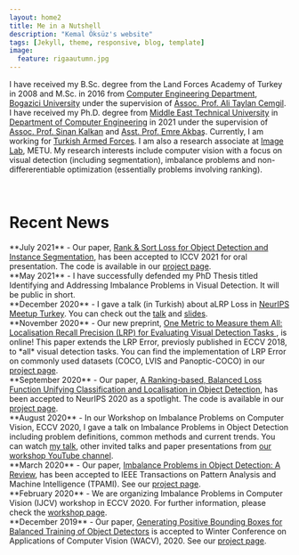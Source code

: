 ```yaml
---
layout: home2
title: Me in a Nutshell
description: "Kemal Öksüz's website"
tags: [Jekyll, theme, responsive, blog, template]
image:
  feature: rigaautumn.jpg
---
```


I have received my B.Sc. degree from the Land Forces Academy of Turkey in 2008 and M.Sc. in 2016 from <a href="https://www.cmpe.boun.edu.tr" target="_blank">Computer Engineering Department</a>, <a href="http://www.boun.edu.tr/en-US/Index" target="_blank">Bogazici University</a> under the supervision of <a href="https://www.cmpe.boun.edu.tr/~cemgil/" target="_blank">Assoc. Prof. Ali Taylan Cemgil</a>. I have received my Ph.D. degree from <a href="https://www.metu.edu.tr" target="_blank">Middle East Technical University</a> in <a href="https://ceng.metu.edu.tr" target="_blank">Department of Computer Engineering</a> in 2021 under the supervision of <a href="http://www.kovan.ceng.metu.edu.tr/~sinan/" target="_blank">Assoc. Prof. Sinan Kalkan</a> and <a href="http://user.ceng.metu.edu.tr/~emre/" target="_blank">Asst. Prof. Emre Akbaş</a>. Currently, I am working for <a href="https://www.tsk.tr/HomeEng" target="_blank">Turkish Armed Forces</a>. I am also a research associate at <a href="https://image.ceng.metu.edu.tr" target="_blank">Image Lab</a>, METU. My research interests include computer vision with a focus on visual detection (including segmentation), imbalance problems and non-differerentiable optimization (essentially problems involving ranking).

<br />


<h1>Recent News</h1> 
**July 2021** - Our paper, <a href="https://arxiv.org/abs/2107.11669" target="_blank"> Rank & Sort Loss for Object Detection and Instance Segmentation</a>, has been accepted to ICCV 2021 for oral presentation. The code is available in our <a href="https://github.com/kemaloksuz/RankSortLoss" target="_blank">project page</a>.<br /> 
**May 2021** - I have successfully defended my PhD Thesis titled Identifying and Addressing Imbalance Problems in Visual Detection. It will be public in short. <br /> 
**December 2020** - I gave a talk (in Turkish) about aLRP Loss in <a href="https://inzva.com/ai/meetups/2020/neurips-meetup-turkey-2020" target="_blank">NeurIPS Meetup Turkey</a>. You can check out the <a href="https://www.youtube.com/watch?v=8M4k4ILdzvg" target="_blank">talk</a> and  <a href="https://drive.google.com/file/d/1S_u0_sjK2FcGJZYQWY3PNPeybclAOf-_/view?usp=sharing" target="_blank">slides</a>. <br /> 
**November 2020** - Our new preprint, <a href="https://arxiv.org/abs/2011.10772" target="_blank">One Metric to Measure them All: Localisation Recall Precision (LRP) for Evaluating Visual Detection Tasks
</a>, is online! This paper extends the LRP Error, previosly published in ECCV 2018, to *all* visual detection tasks. You can find the implementation of LRP Error on commonly used datasets (COCO, LVIS and Panoptic-COCO) in our <a href="https://github.com/kemaloksuz/LRP-Error" target="_blank">project page</a>.<br /> 
**September 2020** - Our paper, <a href="https://arxiv.org/abs/2009.13592" target="_blank">A Ranking-based, Balanced Loss Function Unifying Classification and Localisation in Object Detection</a>, has been accepted to NeurIPS 2020 as a spotlight. The code is available in our <a href="https://github.com/kemaloksuz/aLRPLoss" target="_blank">project page</a>.<br /> 
**August 2020** - In our Workshop on Imbalance Problems on Computer Vision, ECCV 2020, I gave a talk on Imbalance Problems in Object Detection including problem definitions, common methods and current trends. You can watch <a href="https://www.youtube.com/watch?v=g2TN_ZCrOj4&t=1s" target="_blank">my talk</a>, other invited talks and paper presentations from <a href="https://www.youtube.com/channel/UCBE0en9cdw9HN_kU2VClT9w" target="_blank">our workshop YouTube channel</a>.<br /> 
**March 2020** - Our paper, <a href="https://arxiv.org/abs/1909.00169" target="_blank">Imbalance Problems in Object Detection: A Review</a>, has been accepted to IEEE Transactions on Pattern Analysis and Machine Intelligence (TPAMI). See our <a href="https://github.com/kemaloksuz/ObjectDetectionImbalance" target="_blank">project page</a>.<br /> 
**February 2020** - We are organizing Imbalance Problems in Computer Vision (IJCV) workshop in ECCV 2020. For further information, please check the <a href="https://sites.google.com/view/ipcv2020/" target="_blank"> workshop page</a>.<br /> 
**December 2019** - Our paper, <a href="https://arxiv.org/abs/1909.09777" target="_blank">Generating Positive Bounding Boxes for Balanced Training of Object Detectors</a> is accepted to Winter Conference on Applications of Computer Vision (WACV), 2020. See our <a href="https://github.com/kemaloksuz/BoundingBoxGenerator" target="_blank">project page</a>.<br />
